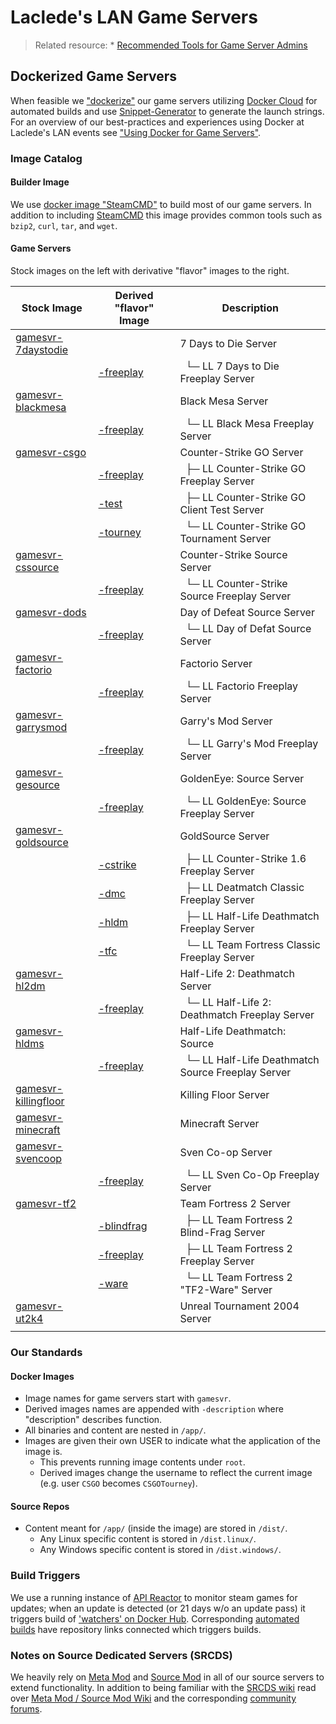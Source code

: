 # Laclede's LAN Game Servers

> Related resource: * [Recommended Tools for Game Server Admins](RecommendedTools.md)

## Dockerized Game Servers
When feasible we ["dockerize"](https://hub.docker.com/u/lacledeslan) our game servers utilizing [Docker Cloud](https://cloud.docker.com/app/lacledeslan/) for automated builds and use [Snippet-Generator](https://github.com/LacledesLAN/Snippet-Generator) to generate the launch strings. For an overview of our best-practices and experiences using Docker at Laclede's LAN events see ["Using Docker for Game Servers"](DockerAndGameServers.md).

### Image Catalog

#### Builder Image
We use [docker image "SteamCMD"](https://github.com/LacledesLAN/SteamCMD) to build most of our game servers. In addition to including [SteamCMD](https://developer.valvesoftware.com/wiki/SteamCMD) this image provides common tools such as `bzip2`, `curl`, `tar`, and `wget`.

#### Game Servers
Stock images on the left with derivative "flavor" images to the right.

| Stock Image                                                                 | Derived "flavor" Image                                                  | Description                                                   |
| --------------------------------------------------------------------------- | ----------------------------------------------------------------------- | ------------------------------------------------------------- |
| [gamesvr-7daystodie](https://github.com/LacledesLAN/gamesvr-7daystodie)     |                                                                         | 7 Days to Die Server                                          |
|                                                                             | [-freeplay](https://github.com/LacledesLAN/gamesvr-7daystodie-freeplay) | &nbsp;&nbsp;└─ LL 7 Days to Die Freeplay Server               |
| [gamesvr-blackmesa](https://github.com/LacledesLAN/gamesvr-blackmesa)       |                                                                         | Black Mesa Server                                             |
|                                                                             | [-freeplay](https://github.com/LacledesLAN/gamesvr-blackmesa-freeplay)  | &nbsp;&nbsp;└─ LL Black Mesa Freeplay Server                  |
| [gamesvr-csgo](https://github.com/LacledesLAN/gamesvr-csgo)                 |                                                                         | Counter-Strike GO Server                                      |
|                                                                             | [-freeplay](https://github.com/LacledesLAN/gamesvr-csgo-freeplay)       | &nbsp;&nbsp;├─ LL Counter-Strike GO Freeplay Server           |
|                                                                             | [-test](https://github.com/LacledesLAN/gamesvr-csgo-test)               | &nbsp;&nbsp;├─ LL Counter-Strike GO Client Test Server        |
|                                                                             | [-tourney](https://github.com/LacledesLAN/gamesvr-csgo-tourney)         | &nbsp;&nbsp;└─ LL Counter-Strike GO Tournament Server         |
| [gamesvr-cssource](https://github.com/LacledesLAN/gamesvr-cssource)         |                                                                         | Counter-Strike Source Server                                  |
|                                                                             | [-freeplay](https://github.com/LacledesLAN/gamesvr-cssource-freeplay)   | &nbsp;&nbsp;└─ LL Counter-Strike Source Freeplay Server       |
| [gamesvr-dods](https://github.com/LacledesLAN/gamesvr-dods)                 |                                                                         | Day of Defeat Source Server                                   |
|                                                                             | [-freeplay](https://github.com/LacledesLAN/gamesvr-dods-freeplay)       | &nbsp;&nbsp;└─ LL Day of Defat Source Server                  |
| [gamesvr-factorio](https://github.com/LacledesLAN/gamesvr-factorio)         |                                                                         | Factorio Server                                               |
|                                                                             | [-freeplay](https://github.com/LacledesLAN/gamesvr-factorio-freeplay)   | &nbsp;&nbsp;└─ LL Factorio Freeplay Server                    |
| [gamesvr-garrysmod](https://github.com/LacledesLAN/gamesvr-garrysmod)       |                                                                         | Garry's Mod Server                                            |
|                                                                             | [-freeplay](https://github.com/LacledesLAN/gamesvr-garrysmod-freeplay)  | &nbsp;&nbsp;└─ LL Garry's Mod Freeplay Server                 |
| [gamesvr-gesource](https://github.com/LacledesLAN/gamesvr-gesource)         |                                                                         | GoldenEye: Source Server                                      |
|                                                                             | [-freeplay](https://github.com/LacledesLAN/gamesvr-gesource-freeplay)   | &nbsp;&nbsp;└─ LL GoldenEye: Source Freeplay Server           |
| [gamesvr-goldsource](https://github.com/LacledesLAN/gamesvr-goldsource)     |                                                                         | GoldSource Server                                             |
|                                                                             | [-cstrike](https://github.com/LacledesLAN/gamesvr-goldsource-cstrike)   | &nbsp;&nbsp;├─ LL Counter-Strike 1.6 Freeplay Server          |
|                                                                             | [-dmc](https://github.com/LacledesLAN/gamesvr-goldsource-dmc)           | &nbsp;&nbsp;├─ LL Deatmatch Classic Freeplay Server           |
|                                                                             | [-hldm](https://github.com/LacledesLAN/gamesvr-goldsource-hldm)         | &nbsp;&nbsp;├─ LL Half-Life Deathmatch Freeplay Server        |
|                                                                             | [-tfc](https://github.com/LacledesLAN/gamesvr-goldsource-tfc)           | &nbsp;&nbsp;└─ LL Team Fortress Classic Freeplay Server       |
| [gamesvr-hl2dm](https://github.com/LacledesLAN/gamesvr-hl2dm)               |                                                                         | Half-Life 2: Deathmatch Server                                |
|                                                                             | [-freeplay](https://github.com/LacledesLAN/gamesvr-hl2dm-freeplay)      | &nbsp;&nbsp;└─ LL Half-Life 2: Deathmatch Freeplay Server     |
| [gamesvr-hldms](https://github.com/LacledesLAN/gamesvr-hldms)               |                                                                         | Half-Life Deathmatch: Source                                  |
|                                                                             | [-freeplay](https://github.com/LacledesLAN/gamesvr-hldms-freeplay)      | &nbsp;&nbsp;└─ LL Half-Life Deathmatch Source Freeplay Server |
| [gamesvr-killingfloor](https://github.com/LacledesLAN/gamesvr-killingfloor) |                                                                         | Killing Floor Server                                          |
| [gamesvr-minecraft](https://github.com/LacledesLAN/gamesvr-minecraft)       |                                                                         | Minecraft Server                                              |
| [gamesvr-svencoop](https://github.com/LacledesLAN/gamesvr-svencoop)         |                                                                         | Sven Co-op Server                                             |
|                                                                             | [-freeplay](https://github.com/LacledesLAN/gamesvr-svencoop-freeplay)   | &nbsp;&nbsp;└─ LL Sven Co-Op Freeplay Server                  |
| [gamesvr-tf2](https://github.com/LacledesLAN/gamesvr-tf2)                   |                                                                         | Team Fortress 2 Server                                        |
|                                                                             | [-blindfrag](https://github.com/LacledesLAN/gamesvr-tf2-blindfrag)      | &nbsp;&nbsp;├─ LL Team Fortress 2 Blind-Frag Server           |
|                                                                             | [-freeplay](https://github.com/LacledesLAN/gamesvr-tf2-freeplay)        | &nbsp;&nbsp;├─ LL Team Fortress 2 Freeplay Server             |
|                                                                             | [-ware](https://github.com/LacledesLAN/gamesvr-tf2-ware)                | &nbsp;&nbsp;└─ LL Team Fortress 2 "TF2-Ware" Server           |
| [gamesvr-ut2k4](https://github.com/LacledesLAN/gamesvr-ut2k4)               |                                                                         | Unreal Tournament 2004 Server                                 |
|                                                                             |                                                                         |                                                               |

### Our Standards

#### Docker Images
* Image names for game servers start with `gamesvr`.
* Derived images names are appended with `-description` where "description" describes function.
* All binaries and content are nested in `/app/`.
* Images are given their own USER to indicate what the application of the image is.
  * This prevents running image contents under `root`.
  * Derived images change the username to reflect the current image (e.g. user `CSGO` becomes `CSGOTourney`).

#### Source Repos
* Content meant for `/app/` (inside the image) are stored in `/dist/`.
  * Any Linux specific content is stored in `/dist.linux/`.
  * Any Windows specific content is stored in `/dist.windows/`.

### Build Triggers
We use a running instance of [API Reactor](https://github.com/dudleycodes/APIReactor) to monitor steam games for updates; when an update is detected (or 21 days w/o an update pass) it triggers build of ['watchers' on Docker Hub](https://hub.docker.com/u/llgameserverbot/). Corresponding [automated builds](https://hub.docker.com/u/lacledeslan/) have repository links connected which triggers builds.

### Notes on Source Dedicated Servers (SRCDS)
We heavily rely on [Meta Mod](http://metamodsource.net/) and [Source Mod](http://www.sourcemod.net/) in all of our source servers to extend functionality. In addition to being familiar with the [SRCDS wiki](https://developer.valvesoftware.com/wiki/Source_Dedicated_Server) read over [Meta Mod / Source Mod Wiki](https://wiki.alliedmods.net/Main_Page) and the corresponding [community forums](https://forums.alliedmods.net/index.php).
